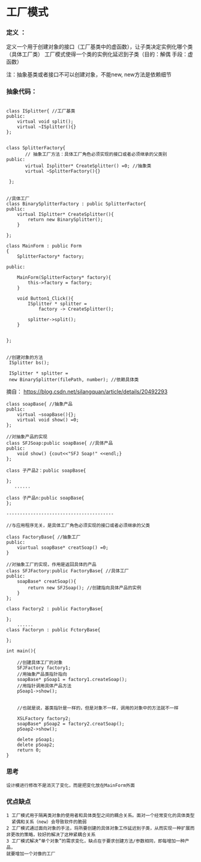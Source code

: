 # 工厂模式

### 定义 ：
定义一个用于创建对象的接口（工厂基类中的虚函数），让子类决定实例化哪个类（具体工厂类）
工厂模式使得一个类的实例化延迟到子类（目的：解偶 手段：虚函数）

注：抽象基类或者接口不可以创建对象，不能new, new方法是依赖细节

### 抽象代码：
```

class ISplitter{ //工厂基类
public:
	virtual void split();
	virtual ~ISplitter(){}
};


class SplitterFactory{  
	   // 抽象工厂方法：具体工厂角色必须实现的接口或者必须继承的父类别
public:
	   virtual Isplitter* CreateSplitter() =0; //抽象类
	   virtual ~SplitterFactory(){}
	   
 };


//具体工厂
class BinarySplitterFactory : public SplitterFactor{
public:
	virtual ISplitter* CreateSplitter(){
		return new BinarySplitter();
	}

};

class MainForm : public Form
{
	SplitterFactory* factory;
	
public:

	MainForm(SplitterFactory* factory){
		this->factory = factory;
	}
	
	void Button1_Click(){
		ISplitter * splitter =
			factory -> CreateSplitter();

		splitter->split();
	}


};


//创建对象的方法
 ISplitter bs();
 
 ISplitter * splitter =
 new BinarySplitter(filePath, number); //依赖具体类
```

摘自： https://blog.csdn.net/silangquan/article/details/20492293

```
class soapBase{ //抽象产品
public:
	virtual ~soapBase(){};
	virtual void show() =0;
};

//对抽象产品的实现
class SFJSoap:public soapBase{ //具体产品
public:
	void show() {cout<<"SFJ Soap!" <<endl;}
};

class 子产品2：public soapBase{

};
   ......

class 子产品n:public soapBase{
};

----------------------------------------

//与应用程序无关，是具体工厂角色必须实现的接口或者必须继承的父类

class FactoryBase{ //抽象工厂
public:
	viurtual soapBase* creatSoap() =0;
}

//对抽象工厂的实现，作用是返回具体的产品
class SFJFactory:public FactoryBase{ //具体工厂
public:
	soapBase* creatSoap(){
		return new SFJSoap(); //创建指向具体产品的实例
	}
};

class Factory2 : public FactoryBase{

};
    ......
class Factoryn : public FctoryBase{

};
 
int main(){

    //创建具体工厂的对象
	SFJFactory factory1;
	//用抽象产品类指针指向
	soapBase* pSoap1 = factory1.createSoap();
	//用指针调用具体产品方法
	pSoap1->show();


	//也就是说，基类指针是一样的，但是对象不一样，调用的对象中的方法就不一样

	XSLFactory factory2;
    soapBase* pSoap2 = factory2.creatSoap();
	pSoap2->show();

	delete pSoap1;
	delete pSoap2;
	return 0;
}

```

### 思考
    设计模进行修改不是消灭了变化，而是把变化放在MainForm外面

### 优点缺点
	1 工厂模式用于隔离类对象的使用者和具体类型之间的耦合关系。面对一个经常变化的具体类型
	  紧偶和关系（new）会导致软件的脆弱
	2 工厂模式通过面向对象的手法，将所要创建的具体对象工作延迟到子类，从而实现一种扩展而
	非更改的策略，较好的解决了这种紧耦合关系
	3 工厂模式解决“单个对象”的需求变化，缺点在于要求创建方法/参数相同，即每增加一种产品，
	就要增加一个对像的工厂

